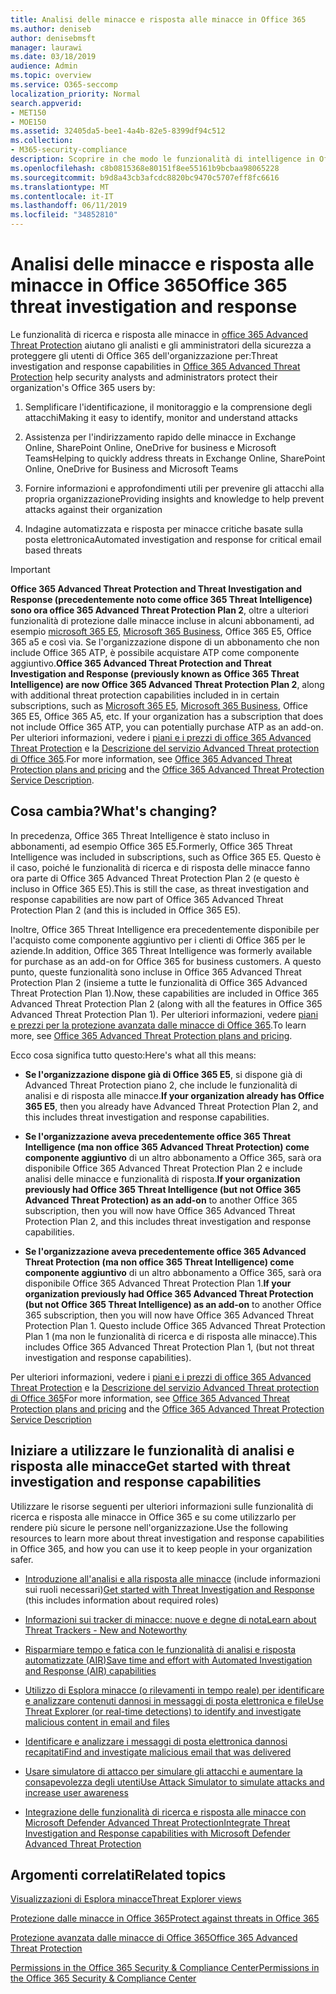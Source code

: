 ```yaml
---
title: Analisi delle minacce e risposta alle minacce in Office 365
ms.author: deniseb
author: denisebmsft
manager: laurawi
ms.date: 03/18/2019
audience: Admin
ms.topic: overview
ms.service: O365-seccomp
localization_priority: Normal
search.appverid:
- MET150
- MOE150
ms.assetid: 32405da5-bee1-4a4b-82e5-8399df94c512
ms.collection:
- M365-security-compliance
description: Scoprire in che modo le funzionalità di intelligence in Office 365 Advanced Threat Protection consentono di ricercare le minacce per la propria organizzazione, di rispondere a malware, phishing e altri attacchi che Office 365 ha rilevato per conto dell'utente e di cercare una minaccia indicatori.
ms.openlocfilehash: c8b0815368e80151f8ee55161b9bcbaa98065228
ms.sourcegitcommit: b9d8a43cb3afcdc8820bc9470c5707eff8fc6616
ms.translationtype: MT
ms.contentlocale: it-IT
ms.lasthandoff: 06/11/2019
ms.locfileid: "34852810"
---
```

# <a name="office-365-threat-investigation-and-response"></a><span data-ttu-id="c3153-103">Analisi delle minacce e risposta alle minacce in Office 365</span><span class="sxs-lookup"><span data-stu-id="c3153-103">Office 365 threat investigation and response</span></span>

<span data-ttu-id="c3153-104">Le funzionalità di ricerca e risposta alle minacce in [office 365 Advanced Threat Protection](office-365-atp.md) aiutano gli analisti e gli amministratori della sicurezza a proteggere gli utenti di Office 365 dell'organizzazione per:</span><span class="sxs-lookup"><span data-stu-id="c3153-104">Threat investigation and response capabilities in [Office 365 Advanced Threat Protection](office-365-atp.md) help security analysts and administrators protect their organization's Office 365 users by:</span></span>
  
1. <span data-ttu-id="c3153-105">Semplificare l'identificazione, il monitoraggio e la comprensione degli attacchi</span><span class="sxs-lookup"><span data-stu-id="c3153-105">Making it easy to identify, monitor and understand attacks</span></span>
    
2. <span data-ttu-id="c3153-106">Assistenza per l'indirizzamento rapido delle minacce in Exchange Online, SharePoint Online, OneDrive for business e Microsoft Teams</span><span class="sxs-lookup"><span data-stu-id="c3153-106">Helping to quickly address threats in Exchange Online, SharePoint Online, OneDrive for Business and Microsoft Teams</span></span>
    
3. <span data-ttu-id="c3153-107">Fornire informazioni e approfondimenti utili per prevenire gli attacchi alla propria organizzazione</span><span class="sxs-lookup"><span data-stu-id="c3153-107">Providing insights and knowledge to help prevent attacks against their organization</span></span>

4. <span data-ttu-id="c3153-108">Indagine automatizzata e risposta per minacce critiche basate sulla posta elettronica</span><span class="sxs-lookup"><span data-stu-id="c3153-108">Automated investigation and response for critical email based threats</span></span>
    
> [!IMPORTANT]
> <span data-ttu-id="c3153-109">**Office 365 Advanced Threat Protection and Threat Investigation and Response (precedentemente noto come office 365 Threat Intelligence) sono ora office 365 Advanced Threat Protection Plan 2**, oltre a ulteriori funzionalità di protezione dalle minacce incluse in alcuni abbonamenti, ad esempio [microsoft 365 E5](https://www.microsoft.com/microsoft-365/enterprise/home), [Microsoft 365 Business](https://www.microsoft.com/microsoft-365/business), Office 365 E5, Office 365 a5 e così via. Se l'organizzazione dispone di un abbonamento che non include Office 365 ATP, è possibile acquistare ATP come componente aggiuntivo.</span><span class="sxs-lookup"><span data-stu-id="c3153-109">**Office 365 Advanced Threat Protection and Threat Investigation and Response (previously known as Office 365 Threat Intelligence) are now Office 365 Advanced Threat Protection Plan 2**, along with additional threat protection capabilities included in in certain subscriptions, such as [Microsoft 365 E5](https://www.microsoft.com/microsoft-365/enterprise/home), [Microsoft 365 Business](https://www.microsoft.com/microsoft-365/business), Office 365 E5, Office 365 A5, etc. If your organization has a subscription that does not include Office 365 ATP, you can potentially purchase ATP as an add-on.</span></span> <span data-ttu-id="c3153-110">Per ulteriori informazioni, vedere i [piani e i prezzi di office 365 Advanced Threat Protection](https://products.office.com/exchange/advance-threat-protection) e la [Descrizione del servizio Advanced Threat protection di Office 365](https://docs.microsoft.com/office365/servicedescriptions/office-365-advanced-threat-protection-service-description#whats-new-in-office-365-advanced-threat-protection-atp).</span><span class="sxs-lookup"><span data-stu-id="c3153-110">For more information, see [Office 365 Advanced Threat Protection plans and pricing](https://products.office.com/exchange/advance-threat-protection) and the [Office 365 Advanced Threat Protection Service Description](https://docs.microsoft.com/office365/servicedescriptions/office-365-advanced-threat-protection-service-description#whats-new-in-office-365-advanced-threat-protection-atp).</span></span> 
  
## <a name="whats-changing"></a><span data-ttu-id="c3153-111">Cosa cambia?</span><span class="sxs-lookup"><span data-stu-id="c3153-111">What's changing?</span></span>

<span data-ttu-id="c3153-112">In precedenza, Office 365 Threat Intelligence è stato incluso in abbonamenti, ad esempio Office 365 E5.</span><span class="sxs-lookup"><span data-stu-id="c3153-112">Formerly, Office 365 Threat Intelligence was included in subscriptions, such as Office 365 E5.</span></span> <span data-ttu-id="c3153-113">Questo è il caso, poiché le funzionalità di ricerca e di risposta delle minacce fanno ora parte di Office 365 Advanced Threat Protection Plan 2 (e questo è incluso in Office 365 E5).</span><span class="sxs-lookup"><span data-stu-id="c3153-113">This is still the case, as threat investigation and response capabilities are now part of Office 365 Advanced Threat Protection Plan 2 (and this is included in Office 365 E5).</span></span> 

<span data-ttu-id="c3153-114">Inoltre, Office 365 Threat Intelligence era precedentemente disponibile per l'acquisto come componente aggiuntivo per i clienti di Office 365 per le aziende.</span><span class="sxs-lookup"><span data-stu-id="c3153-114">In addition, Office 365 Threat Intelligence was formerly available for purchase as an add-on for Office 365 for business customers.</span></span> <span data-ttu-id="c3153-115">A questo punto, queste funzionalità sono incluse in Office 365 Advanced Threat Protection Plan 2 (insieme a tutte le funzionalità di Office 365 Advanced Threat Protection Plan 1).</span><span class="sxs-lookup"><span data-stu-id="c3153-115">Now, these capabilities are included in Office 365 Advanced Threat Protection Plan 2 (along with all the features in Office 365 Advanced Threat Protection Plan 1).</span></span> <span data-ttu-id="c3153-116">Per ulteriori informazioni, vedere [piani e prezzi per la protezione avanzata dalle minacce di Office 365](https://products.office.com/exchange/advance-threat-protection).</span><span class="sxs-lookup"><span data-stu-id="c3153-116">To learn more, see [Office 365 Advanced Threat Protection plans and pricing](https://products.office.com/exchange/advance-threat-protection).</span></span>

<span data-ttu-id="c3153-117">Ecco cosa significa tutto questo:</span><span class="sxs-lookup"><span data-stu-id="c3153-117">Here's what all this means:</span></span>

- <span data-ttu-id="c3153-118">**Se l'organizzazione dispone già di Office 365 E5**, si dispone già di Advanced Threat Protection piano 2, che include le funzionalità di analisi e di risposta alle minacce.</span><span class="sxs-lookup"><span data-stu-id="c3153-118">**If your organization already has Office 365 E5**, then you already have Advanced Threat Protection Plan 2, and this includes threat investigation and response capabilities.</span></span>

- <span data-ttu-id="c3153-119">**Se l'organizzazione aveva precedentemente office 365 Threat Intelligence (ma non office 365 Advanced Threat Protection) come componente aggiuntivo** di un altro abbonamento a Office 365, sarà ora disponibile Office 365 Advanced Threat Protection Plan 2 e include analisi delle minacce e funzionalità di risposta.</span><span class="sxs-lookup"><span data-stu-id="c3153-119">**If your organization previously had Office 365 Threat Intelligence (but not Office 365 Advanced Threat Protection) as an add-on** to another Office 365 subscription, then you will now have Office 365 Advanced Threat Protection Plan 2, and this includes threat investigation and response capabilities.</span></span> 

- <span data-ttu-id="c3153-120">**Se l'organizzazione aveva precedentemente office 365 Advanced Threat Protection (ma non office 365 Threat Intelligence) come componente aggiuntivo** di un altro abbonamento a Office 365, sarà ora disponibile Office 365 Advanced Threat Protection Plan 1.</span><span class="sxs-lookup"><span data-stu-id="c3153-120">**If your organization previously had Office 365 Advanced Threat Protection (but not Office 365 Threat Intelligence) as an add-on** to another Office 365 subscription, then you will now have Office 365 Advanced Threat Protection Plan 1.</span></span> <span data-ttu-id="c3153-121">Questo include Office 365 Advanced Threat Protection Plan 1 (ma non le funzionalità di ricerca e di risposta alle minacce).</span><span class="sxs-lookup"><span data-stu-id="c3153-121">This includes Office 365 Advanced Threat Protection Plan 1, (but not threat investigation and response capabilities).</span></span>

<span data-ttu-id="c3153-122">Per ulteriori informazioni, vedere i [piani e i prezzi di office 365 Advanced Threat Protection](https://products.office.com/exchange/advance-threat-protection) e la [Descrizione del servizio Advanced Threat protection di Office 365](https://docs.microsoft.com/office365/servicedescriptions/office-365-advanced-threat-protection-service-description#whats-new-in-office-365-advanced-threat-protection-atp)</span><span class="sxs-lookup"><span data-stu-id="c3153-122">For more information, see [Office 365 Advanced Threat Protection plans and pricing](https://products.office.com/exchange/advance-threat-protection) and the [Office 365 Advanced Threat Protection Service Description](https://docs.microsoft.com/office365/servicedescriptions/office-365-advanced-threat-protection-service-description#whats-new-in-office-365-advanced-threat-protection-atp)</span></span>

## <a name="get-started-with-threat-investigation-and-response-capabilities"></a><span data-ttu-id="c3153-123">Iniziare a utilizzare le funzionalità di analisi e risposta alle minacce</span><span class="sxs-lookup"><span data-stu-id="c3153-123">Get started with threat investigation and response capabilities</span></span>

<span data-ttu-id="c3153-124">Utilizzare le risorse seguenti per ulteriori informazioni sulle funzionalità di ricerca e risposta alle minacce in Office 365 e su come utilizzarlo per rendere più sicure le persone nell'organizzazione.</span><span class="sxs-lookup"><span data-stu-id="c3153-124">Use the following resources to learn more about threat investigation and response capabilities in Office 365, and how you can use it to keep people in your organization safer.</span></span>
  
- <span data-ttu-id="c3153-125">[Introduzione all'analisi e alla risposta alle minacce](get-started-with-ti.md) (include informazioni sui ruoli necessari)</span><span class="sxs-lookup"><span data-stu-id="c3153-125">[Get started with Threat Investigation and Response](get-started-with-ti.md) (this includes information about required roles)</span></span> 
    
- [<span data-ttu-id="c3153-126">Informazioni sui tracker di minacce: nuove e degne di nota</span><span class="sxs-lookup"><span data-stu-id="c3153-126">Learn about Threat Trackers - New and Noteworthy</span></span>](threat-trackers.md)

- [<span data-ttu-id="c3153-127">Risparmiare tempo e fatica con le funzionalità di analisi e risposta automatizzate (AIR)</span><span class="sxs-lookup"><span data-stu-id="c3153-127">Save time and effort with Automated Investigation and Response (AIR) capabilities</span></span>](automated-investigation-response-office.md)

- [<span data-ttu-id="c3153-128">Utilizzo di Esplora minacce (o rilevamenti in tempo reale) per identificare e analizzare contenuti dannosi in messaggi di posta elettronica e file</span><span class="sxs-lookup"><span data-stu-id="c3153-128">Use Threat Explorer (or real-time detections) to identify and investigate malicious content in email and files</span></span>](threat-explorer.md)
    
- [<span data-ttu-id="c3153-129">Identificare e analizzare i messaggi di posta elettronica dannosi recapitati</span><span class="sxs-lookup"><span data-stu-id="c3153-129">Find and investigate malicious email that was delivered</span></span>](investigate-malicious-email-that-was-delivered.md)
    
- [<span data-ttu-id="c3153-130">Usare simulatore di attacco per simulare gli attacchi e aumentare la consapevolezza degli utenti</span><span class="sxs-lookup"><span data-stu-id="c3153-130">Use Attack Simulator to simulate attacks and increase user awareness</span></span>](attack-simulator.md)
    
- [<span data-ttu-id="c3153-131">Integrazione delle funzionalità di ricerca e risposta alle minacce con Microsoft Defender Advanced Threat Protection</span><span class="sxs-lookup"><span data-stu-id="c3153-131">Integrate Threat Investigation and Response capabilities with Microsoft Defender Advanced Threat Protection</span></span>](integrate-office-365-ti-with-wdatp.md)
    
## <a name="related-topics"></a><span data-ttu-id="c3153-132">Argomenti correlati</span><span class="sxs-lookup"><span data-stu-id="c3153-132">Related topics</span></span>

[<span data-ttu-id="c3153-133">Visualizzazioni di Esplora minacce</span><span class="sxs-lookup"><span data-stu-id="c3153-133">Threat Explorer views</span></span>](threat-explorer-views.md)

[<span data-ttu-id="c3153-134">Protezione dalle minacce in Office 365</span><span class="sxs-lookup"><span data-stu-id="c3153-134">Protect against threats in Office 365</span></span>](protect-against-threats.md)
  
[<span data-ttu-id="c3153-135">Protezione avanzata dalle minacce di Office 365</span><span class="sxs-lookup"><span data-stu-id="c3153-135">Office 365 Advanced Threat Protection</span></span>](office-365-atp.md)
  
[<span data-ttu-id="c3153-136">Permissions in the Office 365 Security &amp; Compliance Center</span><span class="sxs-lookup"><span data-stu-id="c3153-136">Permissions in the Office 365 Security &amp; Compliance Center</span></span>](permissions-in-the-security-and-compliance-center.md)
 
